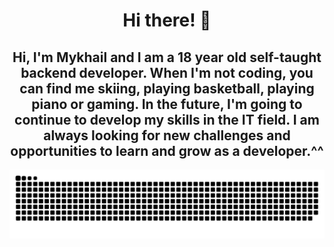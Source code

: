 <h1 align="center">Hi there! 👋</h1>

<h2 align="center">Hi, I'm Mykhail and I am a 18 year old self-taught backend developer. When I'm not coding, you can find me skiing, playing basketball, playing piano or gaming. In the future, I'm going to continue to develop my skills in the IT field. I am always looking for new challenges and opportunities to learn and grow as a developer.^^</h2>

<picture>
  <source media="(prefers-color-scheme: dark)" srcset="github-snake-dark.svg" />
  <img alt="github-snake" src="img/github-user-contribution.svg" />
</picture>




